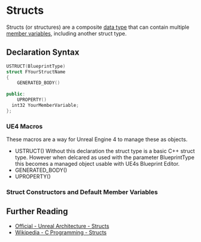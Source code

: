 # Structs

Structs (or structures) are a composite [data type](https://en.wikipedia.org/wiki/Data_type) that can contain multiple [member variables](https://en.wikipedia.org/wiki/Member_variable), including another struct type.

## Declaration Syntax

```C++
USTRUCT(BlueprintType)
struct FYourStructName
{
    GENERATED_BODY()
    
public:
    UPROPERTY()
  int32 YourMemberVariable;
};
```

### UE4 Macros
These macros are a way for Unreal Engine 4 to manage these as objects.
- USTRUCT()
Without this declaration the struct type is a basic C++ struct type. However when delcared as used with the parameter BlueprintType this becomes a managed object usable with UE4s Blueprint Editor.
- GENERATED_BODY()
- UPROPERTY()

### Struct Constructors and Default Member Variables

## Further Reading
- [Official - Unreal Architecture - Structs](https://docs.unrealengine.com/en-US/Programming/UnrealArchitecture/Reference/Structs/index.html)
- [Wikipedia - C Programming - Structs](https://en.wikipedia.org/wiki/Struct_(C_programming_language))
